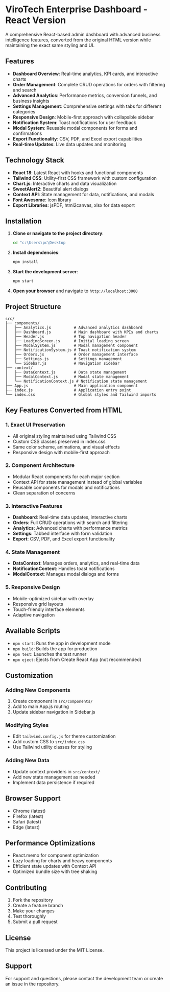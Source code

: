 # ViroTech Enterprise Dashboard - React Version

A comprehensive React-based admin dashboard with advanced business intelligence features, converted from the original HTML version while maintaining the exact same styling and UI.

## Features

- **Dashboard Overview**: Real-time analytics, KPI cards, and interactive charts
- **Order Management**: Complete CRUD operations for orders with filtering and search
- **Advanced Analytics**: Performance metrics, conversion funnels, and business insights
- **Settings Management**: Comprehensive settings with tabs for different categories
- **Responsive Design**: Mobile-first approach with collapsible sidebar
- **Notification System**: Toast notifications for user feedback
- **Modal System**: Reusable modal components for forms and confirmations
- **Export Functionality**: CSV, PDF, and Excel export capabilities
- **Real-time Updates**: Live data updates and monitoring

## Technology Stack

- **React 18**: Latest React with hooks and functional components
- **Tailwind CSS**: Utility-first CSS framework with custom configuration
- **Chart.js**: Interactive charts and data visualization
- **SweetAlert2**: Beautiful alert dialogs
- **Context API**: State management for data, notifications, and modals
- **Font Awesome**: Icon library
- **Export Libraries**: jsPDF, html2canvas, xlsx for data export

## Installation

1. **Clone or navigate to the project directory**:
   ```bash
   cd "c:\Users\pc\Desktop
   ```

2. **Install dependencies**:
   ```bash
   npm install
   ```

3. **Start the development server**:
   ```bash
   npm start
   ```

4. **Open your browser** and navigate to `http://localhost:3000`

## Project Structure

```
src/
├── components/
│   ├── Analytics.js          # Advanced analytics dashboard
│   ├── Dashboard.js          # Main dashboard with KPIs and charts
│   ├── Header.js             # Top navigation header
│   ├── LoadingScreen.js      # Initial loading screen
│   ├── ModalSystem.js        # Modal management component
│   ├── NotificationSystem.js # Toast notification system
│   ├── Orders.js             # Order management interface
│   ├── Settings.js           # Settings management
│   └── Sidebar.js            # Navigation sidebar
├── context/
│   ├── DataContext.js        # Data state management
│   ├── ModalContext.js       # Modal state management
│   └── NotificationContext.js # Notification state management
├── App.js                    # Main application component
├── index.js                  # Application entry point
└── index.css                 # Global styles and Tailwind imports
```

## Key Features Converted from HTML

### 1. **Exact UI Preservation**
- All original styling maintained using Tailwind CSS
- Custom CSS classes preserved in index.css
- Same color scheme, animations, and visual effects
- Responsive design with mobile-first approach

### 2. **Component Architecture**
- Modular React components for each major section
- Context API for state management instead of global variables
- Reusable components for modals and notifications
- Clean separation of concerns

### 3. **Interactive Features**
- **Dashboard**: Real-time data updates, interactive charts
- **Orders**: Full CRUD operations with search and filtering
- **Analytics**: Advanced charts with performance metrics
- **Settings**: Tabbed interface with form validation
- **Export**: CSV, PDF, and Excel export functionality

### 4. **State Management**
- **DataContext**: Manages orders, analytics, and real-time data
- **NotificationContext**: Handles toast notifications
- **ModalContext**: Manages modal dialogs and forms

### 5. **Responsive Design**
- Mobile-optimized sidebar with overlay
- Responsive grid layouts
- Touch-friendly interface elements
- Adaptive navigation

## Available Scripts

- `npm start`: Runs the app in development mode
- `npm build`: Builds the app for production
- `npm test`: Launches the test runner
- `npm eject`: Ejects from Create React App (not recommended)

## Customization

### Adding New Components
1. Create component in `src/components/`
2. Add to main App.js routing
3. Update sidebar navigation in Sidebar.js

### Modifying Styles
- Edit `tailwind.config.js` for theme customization
- Add custom CSS to `src/index.css`
- Use Tailwind utility classes for styling

### Adding New Data
- Update context providers in `src/context/`
- Add new state management as needed
- Implement data persistence if required

## Browser Support

- Chrome (latest)
- Firefox (latest)
- Safari (latest)
- Edge (latest)

## Performance Optimizations

- React.memo for component optimization
- Lazy loading for charts and heavy components
- Efficient state updates with Context API
- Optimized bundle size with tree shaking

## Contributing

1. Fork the repository
2. Create a feature branch
3. Make your changes
4. Test thoroughly
5. Submit a pull request

## License

This project is licensed under the MIT License.

## Support

For support and questions, please contact the development team or create an issue in the repository.